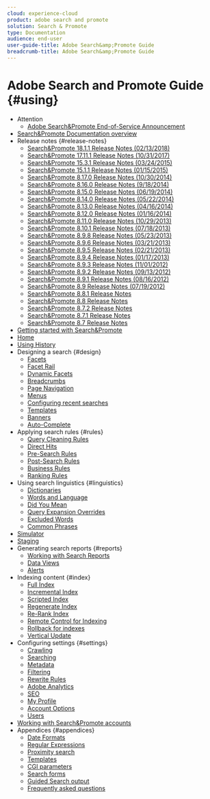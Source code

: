 ```yaml
---
cloud: experience-cloud
product: adobe search and promote
solution: Search & Promote
type: Documentation
audience: end-user
user-guide-title: Adobe Search&amp;Promote Guide
breadcrumb-title: Adobe Search&amp;Promote Guide
---
```


# Adobe Search and Promote Guide {#using}

+ Attention
  * [Adobe Search&amp;Promote End-of-Service Announcement](sp-eol.md)
+ [Search&amp;Promote Documentation overview](sp-home.md)
+ Release notes {#release-notes}
  + [Search&amp;Promote 18.1.1 Release Notes (02/13/2018)](c-searchpromote-release-notes/c-rn-02-13-18-version-1811.md)
  + [Search&amp;Promote 17.11.1 Release Notes (10/31/2017)](c-searchpromote-release-notes/c-rn-10-31-17-version-1711.md)
  + [Search&amp;Promote 15.3.1 Release Notes (03/24/2015)](c-searchpromote-release-notes/c-rn-03-19-15-version-153.md)
  + [Search&amp;Promote 15.1.1 Release Notes (01/15/2015)](c-searchpromote-release-notes/c-rn-01-15-15-version-151.md)
  + [Search&amp;Promote 8.17.0 Release Notes (10/30/2014)](c-searchpromote-release-notes/c-rn-10-30-14-version-817.md)
  + [Search&amp;Promote 8.16.0 Release Notes (9/18/2014)](c-searchpromote-release-notes/c-rn-09-18-14-version-816.md)
  + [Search&amp;Promote 8.15.0 Release Notes (06/19/2014)](c-searchpromote-release-notes/c-rn-06-19-14-version-815.md)
  + [Search&amp;Promote 8.14.0 Release Notes (05/22/2014)](c-searchpromote-release-notes/c-rn-05-22-14-version-814.md)
  + [Search&amp;Promote 8.13.0 Release Notes (04/16/2014)](c-searchpromote-release-notes/c-rn-04-16-14-version-813.md)
  + [Search&amp;Promote 8.12.0 Release Notes (01/16/2014)](c-searchpromote-release-notes/c-rn-01-16-14-version-812.md)
  + [Search&amp;Promote 8.11.0 Release Notes (10/29/2013)](c-searchpromote-release-notes/c-rn-10-17-13-version-811.md)
  + [Search&amp;Promote 8.10.1 Release Notes (07/18/2013)](c-searchpromote-release-notes/c-rn-07-18-13-version-810.md)
  + [Search&amp;Promote 8.9.8 Release Notes (05/23/2013)](c-searchpromote-release-notes/c-rn-05-23-13-version-898.md)
  + [Search&amp;Promote 8.9.6 Release Notes (03/21/2013)](c-searchpromote-release-notes/c-rn-03-21-13-version-896.md)
  + [Search&amp;Promote 8.9.5 Release Notes (02/21/2013)](c-searchpromote-release-notes/c-rn-02-21-13-version-895.md)
  + [Search&amp;Promote 8.9.4 Release Notes (01/17/2013)](c-searchpromote-release-notes/c-rn-01-17-13-version-894.md)
  + [Search&amp;Promote 8.9.3 Release Notes (11/01/2012)](c-searchpromote-release-notes/c-rn-11-01-12-version-893.md)
  + [Search&amp;Promote 8.9.2 Release Notes (09/13/2012)](c-searchpromote-release-notes/c-rn-09-13-12-version-892.md)
  + [Search&amp;Promote 8.9.1 Release Notes (08/16/2012)](c-searchpromote-release-notes/c-rn-08-16-12-version-891.md)
  + [Search&amp;Promote 8.9 Release Notes (07/19/2012)](c-searchpromote-release-notes/c-rn-07-19-12-version-89.md)
  + [Search&amp;Promote 8.8.1 Release Notes](c-searchpromote-release-notes/c-rn-05-31-12-version-881.md)
  + [Search&amp;Promote 8.8 Release Notes](c-searchpromote-release-notes/c-rn-04-26-12-version-88.md)
  + [Search&amp;Promote 8.7.2 Release Notes](c-searchpromote-release-notes/c-maintenance-release-03-29-12-version-872.md)
  + [Search&amp;Promote 8.7.1 Release Notes](c-searchpromote-release-notes/c-maintenance-release-02-23-12-version-871.md)
  + [Search&amp;Promote 8.7 Release Notes](c-searchpromote-release-notes/c-maintenance-release-01-19-12-version-870.md)
+ [Getting started with Search&amp;Promote](c-getting-started.md)
+ [Home](c-about-home.md)
+ [Using History](t-using-the-history-option.md)
+ Designing a search {#design}
  + [Facets](c-about-design-menu/c-about-facets.md)
  + [Facet Rail](c-about-design-menu/c-about-facet-rails.md)
  + [Dynamic Facets](c-about-design-menu/c-about-dynamic-facets.md)
  + [Breadcrumbs](c-about-design-menu/c-about-breadcrumbs.md)
  + [Page Navigation](c-about-design-menu/c-about-page-navigation.md)
  + [Menus](c-about-design-menu/c-about-menus.md)
  + [Configuring recent searches](c-about-design-menu/t-configuring-recent-searches.md)
  + [Templates](c-about-design-menu/c-about-templates.md)
  + [Banners](c-about-design-menu/c-about-banners.md)
  + [Auto-Complete](c-about-auto-complete.md)
+ Applying search rules {#rules}
  + [Query Cleaning Rules](c-about-rules-menu/c-about-query-cleaning-rules.md)
  + [Direct Hits](c-about-rules-menu/c-about-direct-hits.md)
  + [Pre-Search Rules](c-about-rules-menu/c-about-pre-search-rules.md)
  + [Post-Search Rules](c-about-rules-menu/c-about-post-search-rules.md)
  + [Business Rules](c-about-rules-menu/c-about-business-rules.md)
  + [Ranking Rules](c-about-rules-menu/c-about-ranking-rules.md)
+ Using search linguistics {#linguistics}
  + [Dictionaries](c-about-linguistics-menu/c-about-dictionaries.md)
  + [Words and Language](c-about-linguistics-menu/c-about-words-and-language.md)
  + [Did You Mean](c-about-linguistics-menu/c-about-did-you-mean.md)
  + [Query Expansion Overrides](c-about-linguistics-menu/c-about-query-expansion-overrides.md)
  + [Excluded Words](c-about-linguistics-menu/c-about-excluded-words.md)
  + [Common Phrases](c-about-linguistics-menu/c-about-common-phrases.md)
+ [Simulator](c-about-simulator.md)
+ [Staging](c-about-staging.md)
+ Generating search reports {#reports}
  + [Working with Search Reports](c-about-reports-menu/c-about-reports-menu.md)
  + [Data Views](c-about-reports-menu/c-about-data-views.md)
  + [Alerts](c-about-reports-menu/c-about-alerts.md)
+ Indexing content {#index}
  + [Full Index](c-about-index-menu/c-about-full-index.md)
  + [Incremental Index](c-about-index-menu/c-about-incremental-index.md)
  + [Scripted Index](c-about-index-menu/c-about-scripted-index.md)
  + [Regenerate Index](c-about-index-menu/c-about-regenerate-index.md)
  + [Re-Rank Index](c-about-index-menu/c-about-re-rank-index.md)
  + [Remote Control for Indexing](c-about-index-menu/c-about-remote-control-for-indexing.md)
  + [Rollback for indexes](c-about-index-menu/c-about-rollback-for-indexes.md)
  + [Vertical Update](c-about-index-menu/c-about-vertical-updates.md)
+ Configuring settings {#settings}
  + [Crawling](c-about-settings-menu/c-about-crawling-menu.md)
  + [Searching](c-about-settings-menu/c-about-searching-menu.md)
  + [Metadata](c-about-settings-menu/c-about-metadata-menu.md)
  + [Filtering](c-about-settings-menu/c-about-filtering-menu.md)
  + [Rewrite Rules](c-about-settings-menu/c-about-rewrite-rules-menu.md)
  + [Adobe Analytics](c-about-settings-menu/c-about-adobe-analytics-menu.md)
  + [SEO](c-about-settings-menu/c-about-seo.md)
  + [My Profile](c-about-settings-menu/c-about-my-profile-menu.md)
  + [Account Options](c-about-settings-menu/c-about-account-options-menu.md)
  + [Users](c-about-settings-menu/c-about-users-menu.md)
+ [Working with Search&amp;Promote accounts](c-about-accounts-menu.md)
+ Appendices {#appendices}
  + [Date Formats](c-appendices/r-date-formats.md)
  + [Regular Expressions](c-appendices/r-regular-expressions.md)
  + [Proximity search](c-appendices/r-about-proximity-search.md)
  + [Templates](c-appendices/c-templates.md)
  + [CGI parameters](c-appendices/c-cgiparameters.md)
  + [Search forms](c-appendices/c-searchforms.md)
  + [Guided Search output](c-appendices/c-guidedsearchoutput.md)
  + [Frequently asked questions](c-appendices/c-faq.md)
